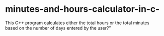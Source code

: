 # minutes-and-hours-calculator-in-c-
This C++ program calculates either the total hours or the total minutes based on the number of days entered by the user?”
